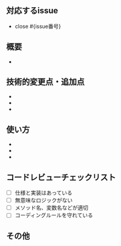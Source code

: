 ## 対応するissue
- close #{issue番号}

## 概要
- 

## 技術的変更点・追加点
-
-
-
## 使い方
-
-
-

## コードレビューチェックリスト
- [ ] 仕様と実装はあっている
- [ ] 無意味なロジックがない
- [ ] メソッド名、変数名などが適切
- [ ] コーディングルールを守れている

## その他

